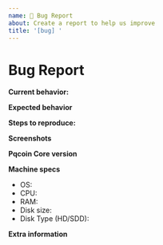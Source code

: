 ```yaml
---
name: 🐜 Bug Report
about: Create a report to help us improve
title: '[bug] '
---
```


<!-- Please make sure you are posting an technical issue related to Pqcoin Core. --> 

<!-- For general questions about Pqcoin or wallet recovery please use one of the various communities:
* [Pqducation on reddit](https://www.reddit.com/r/pqducation/)
* [Discord](https://discord.com/invite/pqcoin) -->

<!-- ISSUES MISSING IMPORTANT INFORMATION MAY BE CLOSED WITHOUT INVESTIGATION. -->

# Bug Report

**Current behavior:**
<!-- Describe how the bug manifests. -->

**Expected behavior**
<!-- Describe what the behavior would be without the bug. -->

**Steps to reproduce:**
<!--  Please explain the steps required to duplicate the issue, especially if you are able to provide a sample application or sample code -->

**Screenshots**
<!-- If the issue is related to the GUI, screenshots can be added to this issue via drag & drop. -->

**Pqcoin Core version**
<!-- List the version number/commit ID, and if it is an official binary, self compiled or a distribution package such as PPA. -->

**Machine specs**
- OS:
- CPU:
- RAM:
- Disk size:
- Disk Type (HD/SDD):

**Extra information**
<!-- This is normally the contents of a `debug.log` or `config.log` file. Raw text or a link to a pastebin type site are preferred. -->
